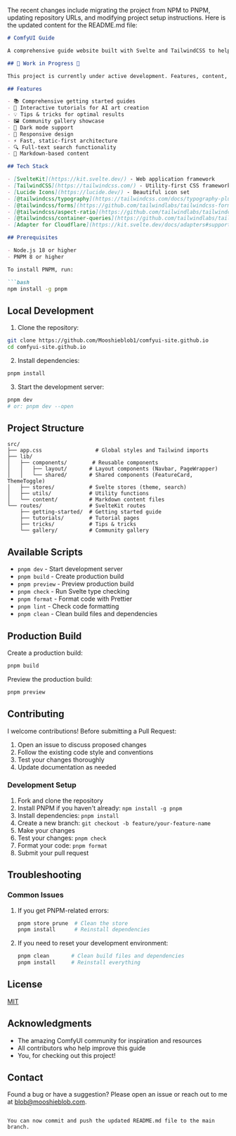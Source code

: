 The recent changes include migrating the project from NPM to PNPM, updating repository URLs, and modifying project setup instructions. Here is the updated content for the README.md file:

```markdown
# ComfyUI Guide

A comprehensive guide website built with Svelte and TailwindCSS to help users master ComfyUI and AI art creation. The site provides tutorials, tips, and showcases community artwork.

## 🚧 Work in Progress 🚧

This project is currently under active development. Features, content, and site structure are subject to change as I continue to improve and expand the guide. I welcome feedback and contributions, but please be aware that things might break or change frequently.

## Features

- 📚 Comprehensive getting started guides
- 🎨 Interactive tutorials for AI art creation
- 💡 Tips & tricks for optimal results
- 🖼️ Community gallery showcase
- 🌙 Dark mode support
- 📱 Responsive design
- ⚡ Fast, static-first architecture
- 🔍 Full-text search functionality
- 📝 Markdown-based content

## Tech Stack

- [SvelteKit](https://kit.svelte.dev/) - Web application framework
- [TailwindCSS](https://tailwindcss.com/) - Utility-first CSS framework
- [Lucide Icons](https://lucide.dev/) - Beautiful icon set
- [@tailwindcss/typography](https://tailwindcss.com/docs/typography-plugin) - Prose styling
- [@tailwindcss/forms](https://github.com/tailwindlabs/tailwindcss-forms) - Form styling
- [@tailwindcss/aspect-ratio](https://github.com/tailwindlabs/tailwindcss-aspect-ratio) - Aspect ratio utilities
- [@tailwindcss/container-queries](https://github.com/tailwindlabs/tailwindcss-container-queries) - Container query support
- [Adapter for Cloudflare](https://kit.svelte.dev/docs/adapters#supported-environments-cloudflare) - Deploy to Cloudflare

## Prerequisites

- Node.js 18 or higher
- PNPM 8 or higher

To install PNPM, run:

```bash
npm install -g pnpm
```

## Local Development

1. Clone the repository:

```bash
git clone https://github.com/Mooshieblob1/comfyui-site.github.io
cd comfyui-site.github.io
```

2. Install dependencies:

```bash
pnpm install
```

3. Start the development server:

```bash
pnpm dev
# or: pnpm dev --open
```

## Project Structure

```
src/
├── app.css                 # Global styles and Tailwind imports
├── lib/
│   ├── components/        # Reusable components
│   │   ├── layout/       # Layout components (Navbar, PageWrapper)
│   │   └── shared/       # Shared components (FeatureCard, ThemeToggle)
│   ├── stores/           # Svelte stores (theme, search)
│   ├── utils/            # Utility functions
│   └── content/          # Markdown content files
└── routes/               # SvelteKit routes
    ├── getting-started/  # Getting started guide
    ├── tutorials/        # Tutorial pages
    ├── tricks/           # Tips & tricks
    └── gallery/          # Community gallery
```

## Available Scripts

- `pnpm dev` - Start development server
- `pnpm build` - Create production build
- `pnpm preview` - Preview production build
- `pnpm check` - Run Svelte type checking
- `pnpm format` - Format code with Prettier
- `pnpm lint` - Check code formatting
- `pnpm clean` - Clean build files and dependencies

## Production Build

Create a production build:

```bash
pnpm build
```

Preview the production build:

```bash
pnpm preview
```

## Contributing

I welcome contributions! Before submitting a Pull Request:

1. Open an issue to discuss proposed changes
2. Follow the existing code style and conventions
3. Test your changes thoroughly
4. Update documentation as needed

### Development Setup

1. Fork and clone the repository
2. Install PNPM if you haven't already: `npm install -g pnpm`
3. Install dependencies: `pnpm install`
4. Create a new branch: `git checkout -b feature/your-feature-name`
5. Make your changes
6. Test your changes: `pnpm check`
7. Format your code: `pnpm format`
8. Submit your pull request

## Troubleshooting

### Common Issues

1. If you get PNPM-related errors:

   ```bash
   pnpm store prune  # Clean the store
   pnpm install      # Reinstall dependencies
   ```

2. If you need to reset your development environment:
   ```bash
   pnpm clean       # Clean build files and dependencies
   pnpm install     # Reinstall everything
   ```

## License

[MIT](LICENSE)

## Acknowledgments

- The amazing ComfyUI community for inspiration and resources
- All contributors who help improve this guide
- You, for checking out this project!

## Contact

Found a bug or have a suggestion? Please open an issue or reach out to me at blob@mooshieblob.com.
```

You can now commit and push the updated README.md file to the main branch.
